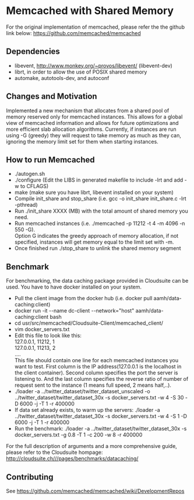 # Memcached with Shared Memory 

For the original implementation of memcached, please refer the the github link below:
https://github.com/memcached/memcached

## Dependencies
* libevent, http://www.monkey.org/~provos/libevent/ (libevent-dev)
* librt, in order to allow the use of POSIX shared memory
* automake, autotools-dev, and autoconf

## Changes and Motivation
Implemented a new mechanism that allocates from a shared pool of memory reserved only for memcached instances. This allows for a global view of memcached information and allows for future optimizations and more efficient slab allocation algorithms.
Currently, if instances are run using -G (greedy) they will request to take memory as much as they can, ignoring the memory limit set for them when starting instances.

## How to run Memcached
* ./autogen.sh 
* ./configure (Edit the LIBS in generated makefile to include -lrt and add -w to CFLAGS)
* make (make sure you have librt, libevent installed on your system)
* Compile init_share and stop_share (i.e. gcc -o init_share init_share.c -lrt -pthread)
* Run ./init_share XXXX (MB) with the total amount of shared memory you need.
* Run memcached instances (i.e. ./memcached -p 11212 -t 4 -m 4096 -n 550 -G).<br />
  Option G indicates the greedy approach of memory allocation, if not specified, instances will get memory equal to the limit set with -m.
* Once finished run ./stop_share to unlink the shared memory segment

## Benchmark
For benchmarking, the data caching package provided in Cloudsuite can be used. You have to have docker installed on your system. 
* Pull the client image from the docker hub (i.e. docker pull aamh/data-caching:client)
* docker run -it --name dc-client --network="host" aamh/data-caching:client bash
* cd usr/src/memcached/Cloudsuite-Client/memcached_client/
* vim docker_servers.txt 
* Edit this file to look like this:<br />
  127.0.0.1, 11212, 1<br />
  127.0.0.1, 11213, 2<br />
  ....<br />
  This file should contain one line for each memcached instances you want to test. First column is the IP address(127.0.0.1 is the localhost in the client container). Second column specifies the port the server is listening to. And the last column specifies the reverse ratio of number of request sent to the instance (1 means full speed, 2 means half,..).
* ./loader -a ../twitter_dataset/twitter_dataset_unscaled -o ../twitter_dataset/twitter_dataset_30x -s docker_servers.txt -w 4 -S 30 -D 6000 -j -T 1 -r 400000
* If data set already exists, to warm up the servers: ./loader -a ../twitter_dataset/twitter_dataset_30x -s docker_servers.txt -w 4 -S 1 -D 6000 -j -T 1 -r 400000
* Run the benchmark: ./loader -a ../twitter_dataset/twitter_dataset_30x -s docker_servers.txt -g 0.8 -T 1 -c 200 -w 8 -r 400000

For the full description of arguments and a more comprehensive guide, please refer to the Cloudsuite hompage:
http://cloudsuite.ch///pages/benchmarks/datacaching/


## Contributing

See https://github.com/memcached/memcached/wiki/DevelopmentRepos

